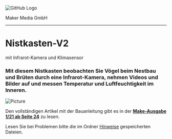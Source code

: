 ![GitHub Logo](http://www.heise.de/make/icons/make_logo.png)

Maker Media GmbH
*** 

# Nistkasten-V2
mit Infrarot-Kamera und Klimasensor

### Mit diesem Nistkasten beobachten Sie Vögel beim Nestbau und Brüten durch eine Infrarot-Kamera, nehmen Videos und Bilder auf und messen Temperatur und Luftfeuchtigkeit im Inneren.

![Picture](https://github.com/MakeMagazinDE/Nistkasten-V2/blob/main/14-29-58.jpg) 

Den vollständigen Artikel mit der Bauanleitung gibt es in der **[Make-Ausgabe 1/21 ab Seite 24](https://www.heise.de/select/make/2021/1/2020408465876482831)** zu lesen. 

Lesen Sie bei Problemen bitte die im Ordner [Hinweise](https://github.com/MakeMagazinDE/Nistkasten-V2/blob/main/Hinweise/Problembehebung.md) gespeicherten Dateien.
